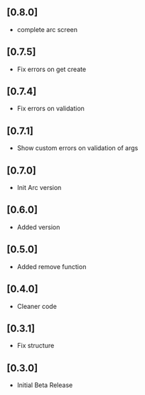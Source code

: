 ## [0.8.0]
- complete arc screen

## [0.7.5]
- Fix errors on get create

## [0.7.4]
- Fix errors on validation

## [0.7.1]
- Show custom errors on validation of args

## [0.7.0]
- Init Arc version

## [0.6.0]
- Added version

## [0.5.0]
- Added remove function

## [0.4.0]
- Cleaner code

## [0.3.1]
- Fix structure

## [0.3.0]
- Initial Beta Release